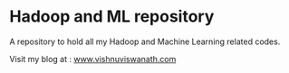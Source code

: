 # Hadoop and ML repository

A repository to hold all my Hadoop and Machine Learning related codes.

Visit my blog at : www.vishnuviswanath.com

